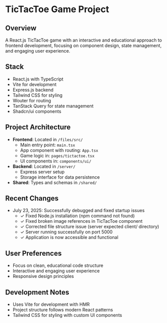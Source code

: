 # TicTacToe Game Project

## Overview
A React.js TicTacToe game with an interactive and educational approach to frontend development, focusing on component design, state management, and engaging user experience.

## Stack
- React.js with TypeScript
- Vite for development
- Express.js backend
- Tailwind CSS for styling
- Wouter for routing
- TanStack Query for state management
- Shadcn/ui components

## Project Architecture
- **Frontend**: Located in `/files/src/`
  - Main entry point: `main.tsx`
  - App component with routing: `App.tsx`
  - Game logic in: `pages/tictactoe.tsx`
  - UI components in: `components/ui/`
- **Backend**: Located in `/server/`
  - Express server setup
  - Storage interface for data persistence
- **Shared**: Types and schemas in `/shared/`

## Recent Changes
- July 23, 2025: Successfully debugged and fixed startup issues
  - ✓ Fixed Node.js installation (npm command not found)
  - ✓ Fixed broken image references in TicTacToe component
  - ✓ Corrected file structure issue (server expected client/ directory)
  - ✓ Server running successfully on port 5000
  - ✓ Application is now accessible and functional

## User Preferences
- Focus on clean, educational code structure
- Interactive and engaging user experience
- Responsive design principles

## Development Notes
- Uses Vite for development with HMR
- Project structure follows modern React patterns
- Tailwind CSS for styling with custom UI components